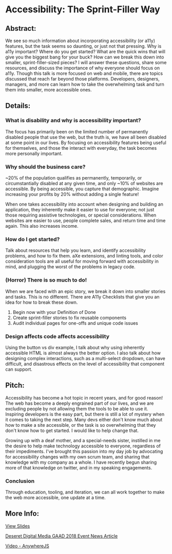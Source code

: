 # Accessibility: The Sprint-Filler Way

## Abstract:
We see so much information about incorporating accessibility (or a11y) features, but the task seems so daunting, or just not that pressing. Why is a11y important? Where do you get started? What are the quick wins that will give you the biggest bang for your buck? How can we break this down into smaller, sprint-filler-sized pieces? I will answer these questions, share some resources, and discuss the importance of why everyone should focus on a11y. Though this talk is more focused on web and mobile, there are topics discussed that reach far beyond those platforms. Developers, designers, managers, and more can learn how to take the overwhelming task and turn them into smaller, more accessible ones.

## Details:

### What is disability and why is accessibility important?

The focus has primarily been on the limited number of permanently disabled people that use the web, but the truth is, we have all been disabled at some point in our lives. By focusing on accessibility features being useful for themselves, and those the interact with everyday, the task becomes more personally important.

### Why should the business care?

~20% of the population qualifies as permanently, temporarily, or circumstantially disabled at any given time, and only ~10% of websites are accessible. By being accessible, you capture that demographic. Imagine increasing your profits by 20% without adding a single feature! 

When one takes accessibility into account when designing and building an application, they inherently make it easier to use for everyone; not just those requiring assistive technologies, or special considerations. When websites are easier to use, people complete sales, and return time and time again. This also increases income. 

### How do I get started?

Talk about resources that help you learn, and identify accessibility problems, and how to fix them. aXe extensions, and linting tools, and color consideration tools are all useful for moving forward with accessibility in mind, and plugging the worst of the problems in legacy code. 

### (Horror) There is so much to do! 

When we are faced with an epic story, we break it down into smaller stories and tasks. This is no different. There are A11y Checklists that give you an idea for how to break these down. 

1. Begin now with your Definition of Done
2. Create sprint-filler stories to fix reusable components
3. Audit individual pages for one-offs and unique code issues

### Design affects code affects accessibility

Using the button vs div example, I talk about why using inherently accessible HTML is almost always the better option. I also talk about how designing complex interactions, such as a multi-select dropdown, can have difficult, and disastrous effects on the level of accessibility that component can support. 

## Pitch:

Accessibility has become a hot topic in recent years, and for good reason! The web has become a deeply engrained part of our lives, and we are excluding people by not allowing them the tools to be able to use it. Inspiring developers is the easy part, but there is still a lot of mystery when it comes to taking the next step. Many devs either don't know much about how to make a site accessible, or the task is so overwhelming that they don't know how to get started. I would like to help change that.

Growing up with a deaf mother, and a special-needs sister, instilled in me the desire to help make technology accessible to everyone, regardless of their impediments. I've brought this passion into my day job by advocating for accessibility changes with my own scrum team, and sharing that knowledge with my company as a whole. I have recently begun sharing more of that knowledge on twitter, and in my speaking engagements.  

### Conclusion

Through education, tooling, and iteration, we can all work together to make the web more accessible, one update at a time.

## More Info:

[View Slides](http://a11y-sprint-filler.surge.sh)

[Deseret Digital Media GAAD 2018 Event News Article](https://www.ksl.com/article/46322673/how-programmers-are-helping-improve-internet-access-for-those-with-disabilities)

[Video - AnywhereJS](https://www.youtube.com/watch?v=Uf4HaOZCfVQ)
